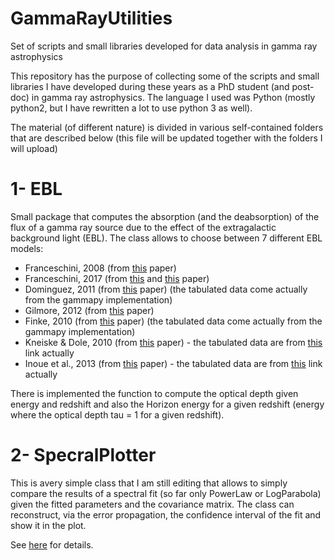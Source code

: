 # GammaRayUtilities
Set of scripts and small libraries developed for data analysis in gamma ray astrophysics

This repository has the purpose of collecting some of the scripts and small libraries I have developed during these years as a PhD student (and post-doc) in gamma ray astrophysics. The language I used was Python (mostly python2, but I have rewritten a lot to use python 3 as well).

The material (of different nature) is divided in various self-contained folders that are described below (this file will be updated together with the folders I will upload)

# 1- EBL
Small package that computes the absorption (and the deabsorption) of the flux of a gamma ray source due to the effect of the extragalactic background light (EBL). The class allows to choose between 7 different EBL models:
 - Franceschini, 2008 (from [this](https://ui.adsabs.harvard.edu/abs/2008A%26A...487..837F/abstract) paper)
 - Franceschini, 2017 (from [this](https://ui.adsabs.harvard.edu/abs/2017A%26A...603A..34F/abstract) and [this](https://ui.adsabs.harvard.edu/abs/2018A%26A...614C...1F/abstract) paper)
 - Dominguez, 2011 (from [this](https://ui.adsabs.harvard.edu/abs/2011MNRAS.410.2556D/abstract) paper) (the tabulated data come actually from the gammapy implementation)
 - Gilmore, 2012 (from [this](https://ui.adsabs.harvard.edu/abs/2012MNRAS.422.3189G/abstract) paper)
 - Finke, 2010 (from [this](https://ui.adsabs.harvard.edu/abs/2010ApJ...712..238F/abstract) paper) (the tabulated data come actually from the gammapy implementation)
 - Kneiske & Dole, 2010 (from [this](https://ui.adsabs.harvard.edu/abs/2010A%26A...515A..19K/abstract) paper) - the tabulated data are from [this](https://github.com/fermi-lat/celestialSources/tree/master/eblAtten/data) link actually
 - Inoue et al., 2013 (from [this](https://ui.adsabs.harvard.edu/abs/2013ApJ...768..197I/abstract) paper) - the tabulated data are from [this](https://github.com/fermi-lat/celestialSources/tree/master/eblAtten/data) link actually

There is implemented the function to compute the optical depth given energy and redshift and also the Horizon energy for a given redshift (energy where the optical depth tau = 1 for a given redshift).

# 2- SpecralPlotter
This is avery simple class that I am still editing that allows to simply compare the results of a spectral fit (so far only PowerLaw or LogParabola) given the fitted parameters and the covariance matrix. The class can reconstruct, via the error propagation, the confidence interval of the fit and show it in the plot.

See [here](https://github.com/Carlor87/GammaRayUtilities/blob/master/SpectralPlotter/README.md) for details.
